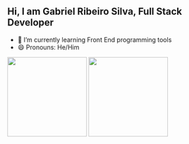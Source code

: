 ## Hi, I am Gabriel Ribeiro Silva, Full Stack Developer

- 🌱 I’m currently learning Front End programming tools
- 😄 Pronouns: He/Him

<div>
  <img aling= "center" height= "180"em src="https://github-readme-stats.vercel.app/api?username=Gaabsilva04Dev&show_icons=true&theme=synthwave"/>
  <img aling= "center" height= "180"em src= "https://github-readme-stats.vercel.app/api/top-langs/?username=Gaabsilva04Dev&layout=compact&theme=synthwave"/>
</div>
